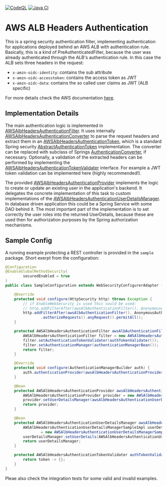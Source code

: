 [![CodeQL](https://github.com/raiffeisenbankinternational/aws-albheaders-authentication/actions/workflows/codeql-analysis.yaml/badge.svg)](https://github.com/raiffeisenbankinternational/aws-albheaders-authentication/actions/workflows/codeql-analysis.yaml) [![Java CI](https://github.com/raiffeisenbankinternational/aws-albheaders-authentication/actions/workflows/javaci.yaml/badge.svg)](https://github.com/raiffeisenbankinternational/aws-albheaders-authentication/actions/workflows/javaci.yaml)

# AWS ALB Headers Authentication

This is a spring security authentication filter, implementing authentication for applications deployed behind an AWS ALB with authentication rule.
Basically, this is a kind of PreAuthenticatedFilter, because the user was already authenticated through the ALB's authentication rule. 
In this case the ALB sets three headers in the request:

- ```x-amzn-oidc-identity```: contains the sub attribute
- ```x-amzn-oidc-accesstoken```: contains the access token as JWT
- ```x-amzn-oidc-data```: contains the so called user claims as JWT (ALB specific)

For more details check the AWS documentation [here](https://docs.aws.amazon.com/elasticloadbalancing/latest/application/listener-authenticate-users.html).

## Implementation Details

The main authentication logic is implemented in [AWSAlbHeadersAuthenticationFilter](src/main/java/com/rbinternational/springsecurity/awsalbheadersauthentication/AWSAlbHeadersAuthenticationFilter.java).
It uses internally [AWSAlbHeadersAuthenticationConverter](src/main/java/com/rbinternational/springsecurity/awsalbheadersauthentication/AWSAlbHeadersAuthenticationConverter.java) to parse the request headers and extract them in an 
[AWSAlbHeadersAuthenticationToken](src/main/java/com/rbinternational/springsecurity/awsalbheadersauthentication/AWSAlbHeadersAuthenticationToken.java), which is a standard Spring security [AbstractAuthenticationToken](https://docs.spring.io/spring-security/site/docs/current/api/org/springframework/security/authentication/AbstractAuthenticationToken.html) implementation.
The converter can be replaced with subclass of Springs [AuthenticationConverter](https://docs.spring.io/spring-security/site/docs/current/api/org/springframework/security/web/authentication/AuthenticationConverter.html), if necessary. Optionally, a validation of the extracted headers can be
performed by implementing the [AWSAlbHeadersAuthenticationTokenValidater](src/main/java/com/rbinternational/springsecurity/awsalbheadersauthentication/AWSAlbHeadersAuthenticationTokenValidater.java ) interface. For example a JWT token validation can be 
implemented here (highly recommended!).

The provided [AWSAlbHeadersAuthenticationProvider](src/main/java/com/rbinternational/springsecurity/awsalbheadersauthentication/AWSAlbHeadersAuthenticationProvider.java) implements the logic to create or update an existing user in the application's backend. 
It delegates the concrete implementation of this task to custom implementations of the [AWSAlbHeadersAuthenticationUserDetailsManager](src/main/java/com/rbinternational/springsecurity/awsalbheadersauthentication/AWSAlbHeadersAuthenticationUserDetailsManager.java).
In database driven application this could be a Spring Service with some DAO behind it. The most important part of the implementation is to set correctly the 
user roles into the returned UserDetails, because these are used then for authorization purposes by the Spring authorization mechanisms.

## Sample Config
A running example protecting a REST controller is provided in the ```sample``` package. Short exerpt from the 
configuration:
```Java
@Configuration
@EnableGlobalMethodSecurity(
        securedEnabled = true
)
public class SampleConfiguration extends WebSecurityConfigurerAdapter {

    @Override
    protected void configure(HttpSecurity http) throws Exception {
        // if EnableWebSecurity is used this could be used:
        // http.addFilterAfter(awsAlbAuthenticationFilter(), AnonymousAuthenticationFilter.class).authorizeRequests().anyRequest().hasRole("AUTH_USER");
        http.addFilterAfter(awsAlbAuthenticationFilter(), AnonymousAuthenticationFilter.class)
                .authorizeRequests().anyRequest().permitAll();
    }

    protected AWSAlbHeadersAuthenticationFilter awsAlbAuthenticationFilter() throws Exception {
        AWSAlbHeadersAuthenticationFilter filter = new AWSAlbHeadersAuthenticationFilter("/");
        filter.setAuthenticationTokenValidater(authTokenValidater());
        filter.setAuthenticationManager(authenticationManagerBean());
        return filter;
    }

    @Override
    protected void configure(AuthenticationManagerBuilder auth) {
        auth.authenticationProvider(awsAlbHeadersAuthenticationProvider());
    }

    @Bean
    protected AWSAlbHeadersAuthenticationProvider awsAlbHeadersAuthenticationProvider() {
        AWSAlbHeadersAuthenticationProvider provider = new AWSAlbHeadersAuthenticationProvider();
        provider.setUserDetailsManager(awsAlbHeadersAuthenticationUserDetailsManager());
        return provider;
    }

    @Bean
    protected AWSAlbHeadersAuthenticationUserDetailsManager awsAlbHeadersAuthenticationUserDetailsManager() {
        AWSAlbHeadersAuthenticationUserDetailsManagerSampleImpl userDetailsManager
                = new AWSAlbHeadersAuthenticationUserDetailsManagerSampleImpl();
        userDetailsManager.setUserDetails(AWSAlbHeadersAuthenticationUserDetailsManagerSampleImpl.userDetailsOK);
        return userDetailsManager;
    }

    protected AWSAlbHeadersAuthenticationTokenValidater authTokenValidater() {
        return token -> {};
    }
}
```

Pleae also check the integration tests for some valid and invalid examples.

